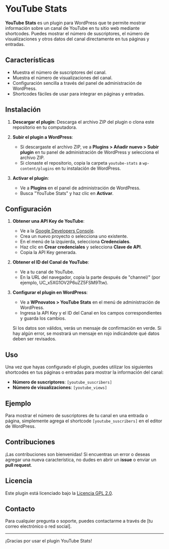 # YouTube Stats

**YouTube Stats** es un plugin para WordPress que te permite mostrar información sobre un canal de YouTube en tu sitio web mediante shortcodes. Puedes mostrar el número de suscriptores, el número de visualizaciones y otros datos del canal directamente en tus páginas y entradas.

## Características

- Muestra el número de suscriptores del canal.
- Muestra el número de visualizaciones del canal.
- Configuración sencilla a través del panel de administración de WordPress.
- Shortcodes fáciles de usar para integrar en páginas y entradas.

## Instalación

1. **Descargar el plugin**: Descarga el archivo ZIP del plugin o clona este repositorio en tu computadora.

2. **Subir el plugin a WordPress**:
   - Si descargaste el archivo ZIP, ve a **Plugins > Añadir nuevo > Subir plugin** en tu panel de administración de WordPress y selecciona el archivo ZIP.
   - Si clonaste el repositorio, copia la carpeta `youtube-stats` a `wp-content/plugins` en tu instalación de WordPress.

3. **Activar el plugin**:
   - Ve a **Plugins** en el panel de administración de WordPress.
   - Busca "YouTube Stats" y haz clic en **Activar**.

## Configuración

1. **Obtener una API Key de YouTube**:
   - Ve a la [Google Developers Console](https://console.developers.google.com/).
   - Crea un nuevo proyecto o selecciona uno existente.
   - En el menú de la izquierda, selecciona **Credenciales**.
   - Haz clic en **Crear credenciales** y selecciona **Clave de API**.
   - Copia la API Key generada.

2. **Obtener el ID del Canal de YouTube**:
   - Ve a tu canal de YouTube.
   - En la URL del navegador, copia la parte después de "channel/" (por ejemplo, UC_x5XG1OV2P6uZZ5FSM9Ttw).

3. **Configurar el plugin en WordPress**:
   - Ve a **WPnovatos > YouTube Stats** en el menú de administración de WordPress.
   - Ingresa la API Key y el ID del Canal en los campos correspondientes y guarda los cambios.

   Si los datos son válidos, verás un mensaje de confirmación en verde. Si hay algún error, se mostrará un mensaje en rojo indicándote qué datos deben ser revisados.

## Uso

Una vez que hayas configurado el plugin, puedes utilizar los siguientes shortcodes en tus páginas o entradas para mostrar la información del canal:

- **Número de suscriptores**: `[youtube_suscribers]`
- **Número de visualizaciones**: `[youtube_views]`

## Ejemplo

Para mostrar el número de suscriptores de tu canal en una entrada o página, simplemente agrega el shortcode `[youtube_suscribers]` en el editor de WordPress.

## Contribuciones

¡Las contribuciones son bienvenidas! Si encuentras un error o deseas agregar una nueva característica, no dudes en abrir un **issue** o enviar un **pull request**.

## Licencia

Este plugin está licenciado bajo la [Licencia GPL 2.0](https://opensource.org/licenses/GPL-2.0).

## Contacto

Para cualquier pregunta o soporte, puedes contactarme a través de [tu correo electrónico o red social].

---

¡Gracias por usar el plugin YouTube Stats!
